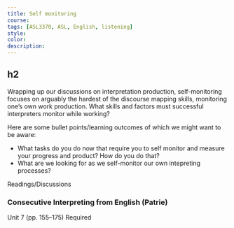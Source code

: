 ```yaml
---
title: Self monitoring
course:
tags: [ASL3370, ASL, English, listening]
style: 
color: 
description: 
---
```


## h2

<p class="lead">Wrapping up our discussions on interpretation production, self-monitoring focuses on arguably the hardest of the discourse mapping skills, monitoring one’s own work production. What skills and factors must successful interpreters monitor while working?</p>

Here are some bullet points/learning outcomes of which we might want to be aware:
* What tasks do you do now that require you to self monitor and measure your progress and product? How do you do that?
* What are we looking for as we self-monitor our own intepreting processes?

Readings/Discussions

### Consecutive Interpreting from English (Patrie)
Unit 7 (pp. 155–175) <span class="badge badge-pill badge-danger">Required</span>